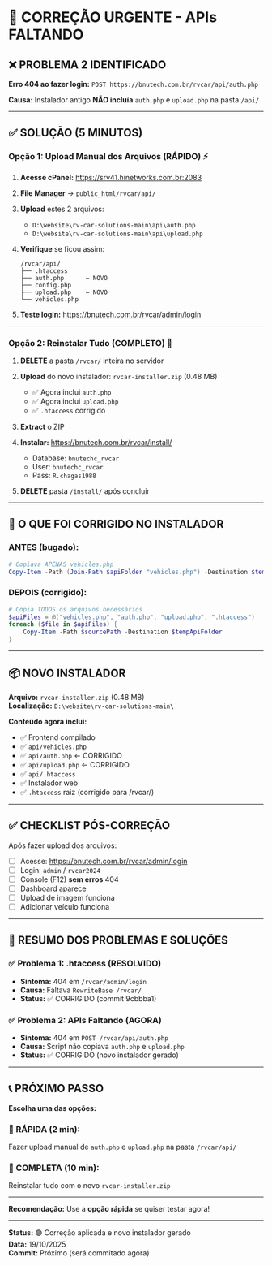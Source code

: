 # 🚨 CORREÇÃO URGENTE - APIs FALTANDO

## ❌ PROBLEMA 2 IDENTIFICADO

**Erro 404 ao fazer login:** `POST https://bnutech.com.br/rvcar/api/auth.php`

**Causa:** Instalador antigo **NÃO incluía** `auth.php` e `upload.php` na pasta `/api/`

---

## ✅ SOLUÇÃO (5 MINUTOS)

### Opção 1: Upload Manual dos Arquivos (RÁPIDO) ⚡

1. **Acesse cPanel:** https://srv41.hinetworks.com.br:2083

2. **File Manager** → `public_html/rvcar/api/`

3. **Upload** estes 2 arquivos:

   - `D:\website\rv-car-solutions-main\api\auth.php`
   - `D:\website\rv-car-solutions-main\api\upload.php`

4. **Verifique** se ficou assim:

   ```
   /rvcar/api/
   ├── .htaccess
   ├── auth.php      ← NOVO
   ├── config.php
   ├── upload.php    ← NOVO
   └── vehicles.php
   ```

5. **Teste login:** https://bnutech.com.br/rvcar/admin/login

---

### Opção 2: Reinstalar Tudo (COMPLETO) 🔄

1. **DELETE** a pasta `/rvcar/` inteira no servidor

2. **Upload** do novo instalador: `rvcar-installer.zip` (0.48 MB)

   - ✅ Agora inclui `auth.php`
   - ✅ Agora inclui `upload.php`
   - ✅ `.htaccess` corrigido

3. **Extract** o ZIP

4. **Instalar:** https://bnutech.com.br/rvcar/install/

   - Database: `bnutechc_rvcar`
   - User: `bnutechc_rvcar`
   - Pass: `R.chagas1988`

5. **DELETE** pasta `/install/` após concluir

---

## 🔧 O QUE FOI CORRIGIDO NO INSTALADOR

### ANTES (bugado):

```powershell
# Copiava APENAS vehicles.php
Copy-Item -Path (Join-Path $apiFolder "vehicles.php") -Destination $tempApiFolder
```

### DEPOIS (corrigido):

```powershell
# Copia TODOS os arquivos necessários
$apiFiles = @("vehicles.php", "auth.php", "upload.php", ".htaccess")
foreach ($file in $apiFiles) {
    Copy-Item -Path $sourcePath -Destination $tempApiFolder
}
```

---

## 📦 NOVO INSTALADOR

**Arquivo:** `rvcar-installer.zip` (0.48 MB)  
**Localização:** `D:\website\rv-car-solutions-main\`

**Conteúdo agora inclui:**

- ✅ Frontend compilado
- ✅ `api/vehicles.php`
- ✅ `api/auth.php` ← CORRIGIDO
- ✅ `api/upload.php` ← CORRIGIDO
- ✅ `api/.htaccess`
- ✅ Instalador web
- ✅ `.htaccess` raiz (corrigido para /rvcar/)

---

## ✅ CHECKLIST PÓS-CORREÇÃO

Após fazer upload dos arquivos:

- [ ] Acesse: https://bnutech.com.br/rvcar/admin/login
- [ ] Login: `admin` / `rvcar2024`
- [ ] Console (F12) **sem erros** 404
- [ ] Dashboard aparece
- [ ] Upload de imagem funciona
- [ ] Adicionar veículo funciona

---

## 🎯 RESUMO DOS PROBLEMAS E SOLUÇÕES

### ✅ Problema 1: .htaccess (RESOLVIDO)

- **Sintoma:** 404 em `/rvcar/admin/login`
- **Causa:** Faltava `RewriteBase /rvcar/`
- **Status:** ✅ CORRIGIDO (commit 9cbbba1)

### ✅ Problema 2: APIs Faltando (AGORA)

- **Sintoma:** 404 em `POST /rvcar/api/auth.php`
- **Causa:** Script não copiava `auth.php` e `upload.php`
- **Status:** ✅ CORRIGIDO (novo instalador gerado)

---

## 📞 PRÓXIMO PASSO

**Escolha uma das opções:**

### 🚀 RÁPIDA (2 min):

Fazer upload manual de `auth.php` e `upload.php` na pasta `/rvcar/api/`

### 🔄 COMPLETA (10 min):

Reinstalar tudo com o novo `rvcar-installer.zip`

---

**Recomendação:** Use a **opção rápida** se quiser testar agora!

---

**Status:** 🟢 Correção aplicada e novo instalador gerado  
**Data:** 19/10/2025  
**Commit:** Próximo (será commitado agora)
